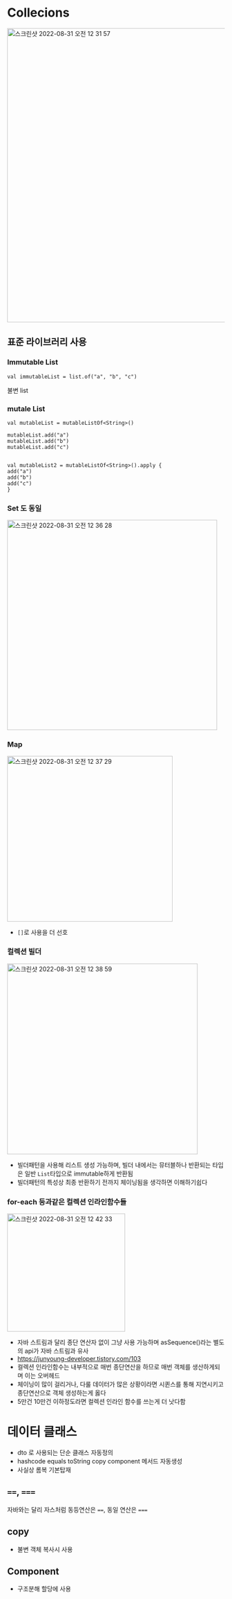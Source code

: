 # Collecions

<img width="680" alt="스크린샷 2022-08-31 오전 12 31 57" src="https://user-images.githubusercontent.com/85499582/187478817-3e83599d-fa77-4056-91f1-e4f33bd1c2cf.png">


## 표준 라이브러리 사용

### Immutable List

    val immutableList = list.of("a", "b", "c")
    
불변 list

### mutale List

    val mutableList = mutableListOf<String>()
    
    mutableList.add("a")
    mutableList.add("b")
    mutableList.add("c")
    
  
    val mutableList2 = mutableListOf<String>().apply {
    add("a")
    add("b")
    add("c")
    }
    
    
### Set 도 동일
<img width="486" alt="스크린샷 2022-08-31 오전 12 36 28" src="https://user-images.githubusercontent.com/85499582/187479844-569f44ca-f5ef-4ac6-bfb4-91bac483defa.png">

### Map
<img width="383" alt="스크린샷 2022-08-31 오전 12 37 29" src="https://user-images.githubusercontent.com/85499582/187480067-01aa8e82-b7d8-4d6f-9c72-f6d9bc51311d.png">

- `[]`로 사용을 더 선호

### 컬렉션 빌더

<img width="441" alt="스크린샷 2022-08-31 오전 12 38 59" src="https://user-images.githubusercontent.com/85499582/187480386-d03e4415-19d2-4e25-9b7a-9484a8a65fbd.png">

- 빌더패턴을 사용해 리스트 생성 가능하며, 빌더 내에서는 뮤터블하나 반환되는 타입은 일반 `List`타입으로 immutable하게 반환됨
- 빌더패턴의 특성상 최종 반환하기 전까지 체이닝됨을 생각하면 이해하기쉽다


### for-each 등과같은 컬렉션 인라인함수들

<img width="273" alt="스크린샷 2022-08-31 오전 12 42 33" src="https://user-images.githubusercontent.com/85499582/187481154-3c9e602c-db9a-4342-b299-73035aa384e4.png">


- 자바 스트림과 달리 종단 연산자 없이 그냥 사용 가능하며 asSequence()라는 별도의 api가 자바 스트림과 유사
- https://junyoung-developer.tistory.com/103
- 컬렉션 인라인함수는 내부적으로 매번 종단연산을 하므로 매번 객체를 생산하게되며 이는 오버헤드
- 체이닝이 많이 걸리거나, 다룰 데이터가 많은 상황이라면 시퀸스를 통해 지연시키고 종단연산으로 객체 생성하는게 옳다
- 5만건 10만건 이하정도라면 컬렉션 인라인 함수를 쓰는게 더 낫다함


# 데이터 클래스
- dto 로 사용되는 단순 클래스 자동정의
- hashcode equals toString copy component 메서드 자동생성
- 사실상 롬복 기본탑재

## `==`, `===`
자바와는 달리 자스처럼 동등연산은 `==`, 동일 연산은 `===`

## copy
- 불변 객체 복사시 사용

## Component
- 구조분해 할당에 사용


